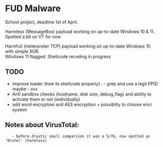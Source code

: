 # FUD Malware

School project, deadline 1st of April.

Harmless (MessageBox) payload working on up-to-date Windows 10 & 11.\
Spotted a bit on VT for now

Harmfull (meterpreter TCP) payload working on up-to-date Windows 10 with simple XOR.\
Windows 11 flagged. Shellcode recoding in progress


## TODO
 - Improve loader (how to shellcode properly) :
        - grep and use a legit PPID maybe
        - xxx
 - Anti sandbox checks (hostname, disk size, debug_flag) and ability to activate them or not (individually)
 - add word encryption and AES encryption + possiblity to choose encr system

## Notes about VirusTotal:
       - before drastic small comparison it was a 5/76, now spotted as 'Brutel' (harmless)

